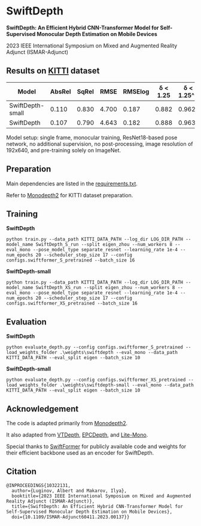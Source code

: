 # SwiftDepth
**SwiftDepth: An Efficient Hybrid CNN-Transformer Model for Self-Supervised Monocular Depth Estimation on Mobile Devices**

2023 IEEE International Symposium on Mixed and Augmented Reality Adjunct (ISMAR-Adjunct)

## Results on [KITTI](https://www.cvlibs.net/datasets/kitti/) dataset
| Model            | AbsRel | SqRel | RMSE  | RMSElog | δ < 1.25 | δ < 1.25^2 | δ < 1.25^3 | MParam | GMACs |
| ---------------- | ------ | ----- | ----- | ------- | -------- | ---------- | ---------- | ------ | ----- |
| SwiftDepth-small | 0.110  | 0.830 | 4.700 | 0.187   | 0.882    | 0.962      | 0.982      | 3.6    | 3.6   |
| SwiftDepth       | 0.107  | 0.790 | 4.643 | 0.182   | 0.888    | 0.963      | 0.983      | 6.4    | 4.9   |

Model setup: single frame, monocular training, ResNet18-based pose network, no additional supervision, no post-processing, image resolution of 192x640, and pre-training solely on ImageNet.

## Preparation

Main dependencies are listed in the [requirements.txt](https://github.com/xapaxca/swiftdepth/blob/main/requirements.txt).

Refer to [Monodepth2](https://github.com/nianticlabs/monodepth2) for KITTI dataset preparation.

## Training
**SwiftDepth**
```shell
python train.py --data_path KITTI_DATA_PATH --log_dir LOG_DIR_PATH --model_name SwiftDepth_S_run --split eigen_zhou --num_workers 8 --eval_mono --pose_model_type separate_resnet --learning_rate 1e-4 --num_epochs 20 --scheduler_step_size 17 --config configs.swiftformer_S_pretrained --batch_size 16
```

**SwiftDepth-small**
```shell
python train.py --data_path KITTI_DATA_PATH --log_dir LOG_DIR_PATH --model_name SwiftDepth_XS_run --split eigen_zhou --num_workers 8 --eval_mono --pose_model_type separate_resnet --learning_rate 1e-4 --num_epochs 20 --scheduler_step_size 17 --config configs.swiftformer_XS_pretrained --batch_size 16
```

## Evaluation
**SwiftDepth**
```shell
python evaluate_depth.py --config configs.swiftformer_S_pretrained --load_weights_folder .\weights\swiftdepth --eval_mono --data_path KITTI_DATA_PATH --eval_split eigen --batch_size 10
```

**SwiftDepth-small**
```shell
python evaluate_depth.py --config configs.swiftformer_XS_pretrained --load_weights_folder .\weights\swiftdepth-small --eval_mono --data_path KITTI_DATA_PATH --eval_split eigen --batch_size 10
```

## Acknowledgement
The code is adapted primarily from [Monodepth2](https://github.com/nianticlabs/monodepth2).

It also adapted from [VTDepth](https://github.com/ahbpp/VTDepth), [EPCDepth](https://github.com/prstrive/EPCDepth), and [Lite-Mono](https://github.com/noahzn/Lite-Mono).

Special thanks to [SwiftFormer](https://github.com/Amshaker/SwiftFormer) for publicly available code and weights for their efficient backbone used as an encoder for SwiftDepth.

## Citation
```
@INPROCEEDINGS{10322131,
  author={Luginov, Albert and Makarov, Ilya},
  booktitle={2023 IEEE International Symposium on Mixed and Augmented Reality Adjunct (ISMAR-Adjunct)}, 
  title={SwiftDepth: An Efficient Hybrid CNN-Transformer Model for Self-Supervised Monocular Depth Estimation on Mobile Devices},
  doi={10.1109/ISMAR-Adjunct60411.2023.00137}}
```
